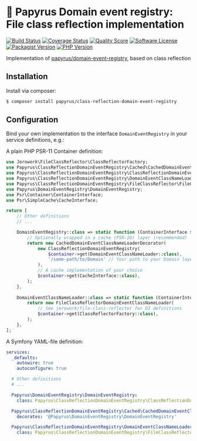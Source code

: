 # 📜 Papyrus Domain event registry: File class reflection implementation
[![Build Status](https://scrutinizer-ci.com/g/papyrusphp/class-reflection-domain-event-registry/badges/build.png?b=main)](https://github.com/papyrusphp/class-reflection-domain-event-registry/actions)
[![Coverage Status](https://img.shields.io/scrutinizer/coverage/g/papyrusphp/class-reflection-domain-event-registry.svg?style=flat)](https://scrutinizer-ci.com/g/papyrusphp/class-reflection-domain-event-registry/code-structure)
[![Quality Score](https://img.shields.io/scrutinizer/g/papyrusphp/class-reflection-domain-event-registry.svg?style=flat)](https://scrutinizer-ci.com/g/papyrusphp/class-reflection-domain-event-registry)
[![Software License](https://img.shields.io/badge/license-MIT-brightgreen.svg?style=flat)](LICENSE)
[![Packagist Version](https://img.shields.io/packagist/v/papyrus/class-reflection-domain-event-registry.svg?style=flat&include_prereleases)](https://packagist.org/packages/papyrus/class-reflection-domain-event-registry)
[![PHP Version](https://img.shields.io/badge/php-%5E8.1-8892BF.svg?style=flat)](http://www.php.net)

Implementation of [papyrus/domain-event-registry](https://github.com/papyrusphp/domain-event-registry), based on class reflection

## Installation
Install via composer:
```bash
$ composer install papyrus/class-reflection-domain-event-registry
```

## Configuration
Bind your own implementation to the interface `DomainEventRegistry` in your service definitions, e.g.:

A plain PHP PSR-11 Container definition:

```php
use Jerowork\FileClassReflector\ClassReflectorFactory;
use Papyrus\ClassReflectionDomainEventRegistry\Cached\CachedDomainEventClassNameLoaderDecorator;
use Papyrus\ClassReflectionDomainEventRegistry\ClassReflectionDomainEventRegistry;
use Papyrus\ClassReflectionDomainEventRegistry\DomainEventClassNameLoader;
use Papyrus\ClassReflectionDomainEventRegistry\FileClassReflector\FileClassReflectorDomainEventClassNameLoader;
use Papyrus\DomainEventRegistry\DomainEventRegistry;
use Psr\Container\ContainerInterface;
use Psr\SimpleCache\CacheInterface;

return [
    // Other definitions
    // ...

    DomainEventRegistry::class => static function (ContainerInterface $container): DomainEventRegistry {
        // Optionally wrapped in a cache (PSR-16) layer (recommended)
        return new CachedDomainEventClassNameLoaderDecorator(
            new ClassReflectionDomainEventRegistry(
                $container->get(DomainEventClassNameLoader::class),
                '/some-path/to/Domain' // Your path to your Domain layer, where the domain events reside
            ),
            // A cache implementation of your choice
            $container->get(CacheInterface::class),
        );
    },
    
    DomainEventClassNameLoader::class => static function (ContainerInterface $container): DomainEventClassNameLoader {
        return new FileClassReflectorDomainEventClassNameLoader(
            // See jerowork/file-class-reflector for DI definitions
            $container->get(ClassReflectorFactory::class),
        );    
    },
];
```
A Symfony YAML-file definition:
```yaml
services:
  _defaults:
    autowire: true
    autoconfigure: true

  # Other definitions
  # ...

  Papyrus\DomainEventRegistry\DomainEventRegistry:
    class: Papyrus\ClassReflectionDomainEventRegistry\ClassReflectionDomainEventRegistry

  Papyrus\ClassReflectionDomainEventRegistry\Cached\CachedDomainEventClassNameLoaderDecorator: ~
    decorates: '@Papyrus\DomainEventRegistry\DomainEventRegistry'

  Papyrus\ClassReflectionDomainEventRegistry\DomainEventClassNameLoader:
    class: Papyrus\ClassReflectionDomainEventRegistry\FileClassReflector\FileClassReflectorDomainEventClassNameLoader
```
